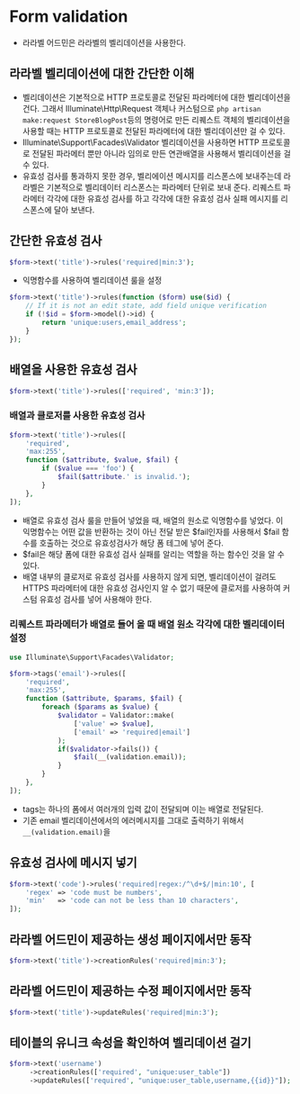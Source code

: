# Form validation 
- 라라벨 어드민은 라라벨의 벨리데이션을 사용한다.

## 라라벨 벨리데이션에 대한 간단한 이해
- 벨리데이션은 기본적으로 HTTP 프로토콜로 전달된 파라메터에 대한 벨리데이션을 건다. 그래서 Illuminate\Http\Request 객체나 커스텀으로 `php artisan make:request StoreBlogPost`등의 명령어로 만든 리퀘스트 객체의 벨리데이션을 사용할 때는 HTTP 프로토콜로 전달된 파라메터에 대한 벨리데이션만 걸 수 있다.
- Illuminate\Support\Facades\Validator 벨리데이션을 사용하면 HTTP 프로토콜로 전달된 파라메터 뿐만 아니라 임의로 만든 연관배열을 사용해서 벨리데이션을 걸 수 있다.
- 유효성 검사를 통과하지 못한 경우, 벨리에이션 메시지를 리스폰스에 보내주는데 라라벨은 기본적으로 벨리데이터 리스폰스는 파라메터 단위로 보내 준다. 리퀘스트 파라메터 각각에 대한 유효성 검사를 하고 각각에 대한 유효성 검사 실패 메시지를 리스폰스에 달아 보낸다.

## 간단한 유효성 검사
```php
$form->text('title')->rules('required|min:3');
```

- 익명함수를 사용하여 벨리데이션 룰을 설정
```php
$form->text('title')->rules(function ($form) use($id) {
    // If it is not an edit state, add field unique verification
    if (!$id = $form->model()->id) {
        return 'unique:users,email_address';
    }
});
```

## 배열을 사용한 유효성 검사
```php
$form->text('title')->rules(['required', 'min:3']);
```


### 배열과 클로저를 사용한 유효성 검사
```php
$form->text('title')->rules([
    'required',
    'max:255',
    function ($attribute, $value, $fail) {
        if ($value === 'foo') {
            $fail($attribute.' is invalid.');
        }
    },
]);
```
- 배열로 유효성 검사 룰을 만들어 넣었을 때, 배열의 원소로 익명함수를 넣었다. 이 익명함수는 어떤 값을 반환하는 것이 아닌 전달 받은 $fail인자를 사용해서 $fail 함수를 호출하는 것으로 유효성검사가 해당 폼 테그에 넣어 준다.
- $fail은 해당 폼에 대한 유효성 검사 실패를 알리는 역할을 하는 함수인 것을 알 수 있다.
- 배열 내부의 클로저로 유효성 검사를 사용하지 않게 되면, 벨리데이션이 걸려도 HTTPS 파라메터에 대한 유효성 검사인지 알 수 없기 때문에 클로저를 사용하여 커스텀 유효성 검사를 넣어 사용해야 한다.

### 리퀘스트 파라메터가 배열로 들어 올 때 배열 원소 각각에 대한 벨리데이터 설정
```php
use Illuminate\Support\Facades\Validator;
```
```php
$form->tags('email')->rules([
    'required',
    'max:255',
    function ($attribute, $params, $fail) {
        foreach ($params as $value) {
            $validator = Validator::make(
                ['value' => $value],
                ['email' => 'required|email']
            );
            if($validator->fails()) {
                $fail(__(validation.email));
            }
        }
    },
]);
```
- tags는 하나의 폼에서 여러개의 입력 값이 전달되며 이는 배열로 전달된다.
- 기존 email 벨리데이션에서의 에러메시지를 그대로 출력하기 위해서 `__(validation.email)`을 

## 유효성 검사에 메시지 넣기
```php
$form->text('code')->rules('required|regex:/^\d+$/|min:10', [
    'regex' => 'code must be numbers',
    'min'   => 'code can not be less than 10 characters',
]);
```

## 라라벨 어드민이 제공하는 생성 페이지에서만 동작
```php
$form->text('title')->creationRules('required|min:3');
```

## 라라벨 어드민이 제공하는 수정 페이지에서만 동작
```php
$form->text('title')->updateRules('required|min:3');
```

## 테이블의 유니크 속성을 확인하여 벨리데이션 걸기
```php
$form->text('username')
     ->creationRules(['required', "unique:user_table"])
     ->updateRules(['required', "unique:user_table,username,{{id}}"]);
```
